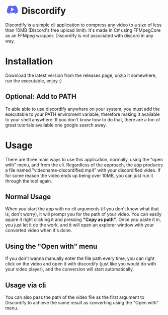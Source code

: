 
# <img src="Discordify/discordify.png" width="45"> Discordify 
Discordify is a simple cli application to compress any video to a size of less than 10MB (Discord's free upload limit). It's made in C# using FFMpegCore as an FFMpeg wrapper. Discordify is not associated with discord in any way.

# Installation
Download the latest version from the releases page, unzip it somewhere, run the executable, enjoy :)
## Optional: Add to PATH
To able able to use discordify anywhere on your system, you must add the executable to your PATH enviroment variable, therefore making it available to your shell anywhere. If you don't know how to do that, there are a ton of great tutorials available one google search away.
# Usage
There are three main ways to use this application, normally, using the "open with" menu, and from the cli. Regardless of the approach, the app produces a file named "videoname-discordified.mp4" with your discordified video. If for some reason the video ends up being over 10MB, you can just run it through the tool again.
## Normal Usage
When you start the app with no cli arguments (if you don't know what that is, don't worry), it will prompt you for the path of your video. You can easily aquire it right clicking it and pressing **"Copy as path"**. Once you paste it in, you just let it do the work, and it will open an explorer window with your converted video when it's done.
## Using the "Open with" menu
If you don't wanna manually enter the file path every time, you can right click on the video and open it with discordify (just like you would do with your video player), and the conversion will start automatically.
## Usage via cli
You can also pass the path of the video file as the first argument to Discordify to achieve the same result as converting using the "Open with" menu.